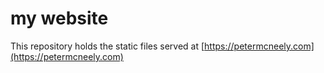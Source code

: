 # my website

This repository holds the static files served at [https://petermcneely.com](https://petermcneely.com)